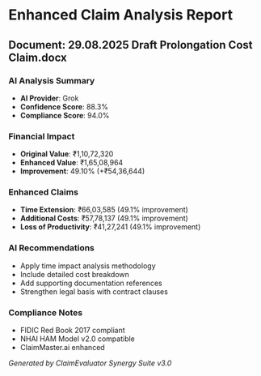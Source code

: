 # Enhanced Claim Analysis Report

## Document: 29.08.2025 Draft Prolongation Cost Claim.docx

### AI Analysis Summary
- **AI Provider**: Grok
- **Confidence Score**: 88.3%
- **Compliance Score**: 94.0%

### Financial Impact
- **Original Value**: ₹1,10,72,320
- **Enhanced Value**: ₹1,65,08,964
- **Improvement**: 49.10% (+₹54,36,644)

### Enhanced Claims
- **Time Extension**: ₹66,03,585 (49.1% improvement)
- **Additional Costs**: ₹57,78,137 (49.1% improvement)
- **Loss of Productivity**: ₹41,27,241 (49.1% improvement)

### AI Recommendations
- Apply time impact analysis methodology
- Include detailed cost breakdown
- Add supporting documentation references
- Strengthen legal basis with contract clauses

### Compliance Notes
- FIDIC Red Book 2017 compliant
- NHAI HAM Model v2.0 compatible
- ClaimMaster.ai enhanced

*Generated by ClaimEvaluator Synergy Suite v3.0*
